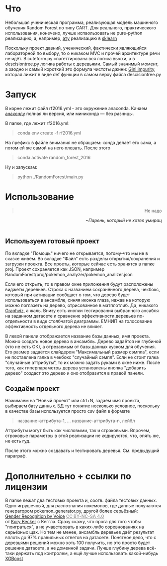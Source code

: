 # Что

Небольшая ученическая программа, реализующая модель машинного обучения Random Forest по типу CART. Для реального, практического использования, конечено, лучше испаользовать не pure-python реализацию, а, например, [эту](https://scikit-learn.org/stable/modules/generated/sklearn.ensemble.RandomForestClassifier.html#sklearn-ensemble-randomforestclassifier) реализацию в [sklearn](https://scikit-learn.org/stable/about.html)

Поскольку проект давний, ученический, фактически являющийся лабораторной по выбору, то о никаком MVC и прочей архитектуре речи не идёт. В cuteform.py спагеттирована вся логика вьюхи, а в descisiontree.py логика работы с деревьями. Самый значимый момент, а заодно и самый короткий это формула чистоты джини: [Gini impurity](https://en.wikipedia.org/wiki/Decision_tree_learning#Gini_impurity), которая лижит в виде def функции в самом верху файла descisiontree.py

# Запуск

В корне лежит файл rf2016.yml - это окружение anaconda.
Качаем [анаконду](https://docs.anaconda.com/anaconda/install/) полная ли версия, или миниконда — без разницы.

В папке, где лежит rf2016.yml:

> conda env create -f rf2016.yml

На префикс в файле внимания не обращаем: конда делает его сама, а потом ей же самой на него плевать.
После этого

> conda activate random_forest_2016

Ну и запускам:

> python ./RandomForest/main.py

# Использование

<div style="text-align:right;"><blockquote>Не надо</blockquote> <i>~Парень, который не хотел умирац</i></div>  
  
</br>

## Используем готовый проект

По вкладке "Помощь" ничего не открывается, потому-что мы не в сказке живём. Во вкладке "Файл" есть разделы открытия/сохранения и загрузки проекта. Все проеты, которые сейчас есть хранятся в папке proj. Проект сохраняется как JSON, например RandomForest/proj/pokemon_analyzer/pokemon_analizer.json

Если его открыть, то в правом окне приложения будут расположены виджеты деревьев. Строка с названием сохранённого дерева, чекбокс, который при активации сообщает о том, что дерево будет использоваться в ансамбле, синяя иконка глаза, нажав на которую можно поглазеть на дерево, отрисованное в матплотлиб. Да, никакого [Graphviz](https://www.graphviz.org/), а жаль. Внизу есть кнопки тестирования выбранного ансабля на заданном датасете и сравнение эффективности деревьев по-отдельности в виде столбчатой диаграммы. ЕМНИП на голосование эффективность отдельного дерева не влияет.

В левой панели отображается название базы данных, имя проекта. Можно создать новое дерево в ансамбль. Дерево задаётся не глубиной (что не есть ОК), а отрезаемым от базы данных куском для обучения. Его размер задаётся слайдером "Максимальный размер сэмпла", если не поставлена галка в чекбокс "случайный сэмпл". Если не стоит галка "случайные аттрибуты", то их можно задать руками в окне ниже. После того, как гиперпараметры дерева установлены кнопка "добавить дерево" создаст это дерево и оно отобразится в правой панели.

## Создаём проект

Нажимаем на "Новый проект" или ctrl+N, задаём имя проекта, выбираем базу данных. БД тут понятие несколько условное, поскольку в качестве базы используется просто csv файл в формате

> название-аттрибута-1, ... название-аттрибута-n, лейбл

Аттрибуты могут быть как числовыми, так и строковыми. Впрочем, строковые параметры в этой реализации не кодируются, что, опять же, не есть гуд.

После этого можно создавать и тестировать деревья. См. предыдущий параграф.

# Дополнительно + ссылки по лицензии

В папке лежат два тестовых проекта и, соотв. файла тестовых данных. Один игрушечный, для распознания покемонов, где данные получаются генератором pokemon_generator.py, другой более серьёзный:  
[Gender Recognition by Voice](https://www.kaggle.com/primaryobjects/voicegender) <a style="color:darkgray; font-weight: bold;" href="https://creativecommons.org/licenses/by-nc-sa/4.0/">CC BY-NC-SA 4.0</a>  
от
[Kory Becker](https://www.kaggle.com/primaryobjects) с Кеггла. Сразу скажу, что прога для того чтобы "поиграться", а не учавствовать в каких-либо соревнованиях на серьёзных щах. Но тем не менее, ансамбль деревьев даёт результат вплоть до 97% правильных ответов на датасете. Понятное дело, что с деревьями решений можно хоть 100 получить, но это просто будет решение датасета, а не доменной задачи. Лучше глубину дерева всё-таки держать под контролем, а ещё лучше использовать какой-нибудь [XGBoost](https://scikit-learn.org/stable/modules/generated/sklearn.ensemble.GradientBoostingClassifier.html#sklearn-ensemble-gradientboostingclassifier)

